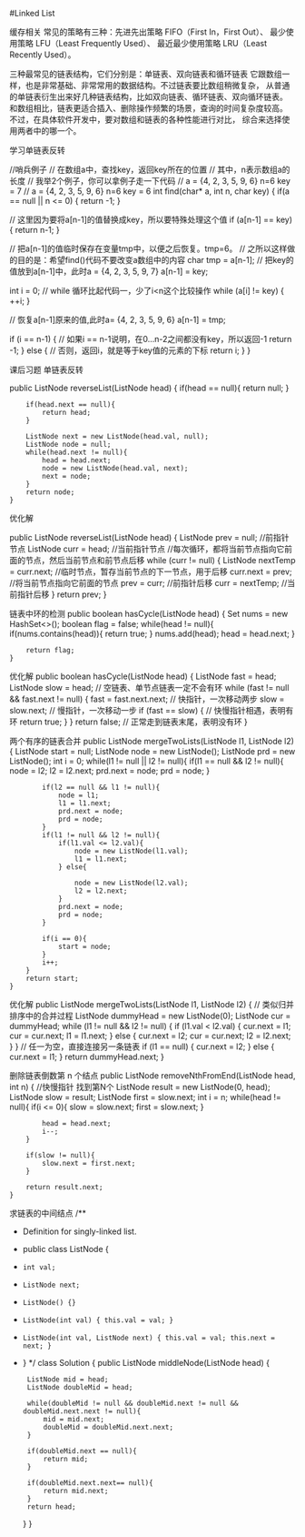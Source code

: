 #Linked List

缓存相关
常见的策略有三种：先进先出策略 FIFO（First In，First Out）、
最少使用策略 LFU（Least Frequently Used）、
最近最少使用策略 LRU（Least Recently Used）。

三种最常见的链表结构，它们分别是：单链表、双向链表和循环链表
它跟数组一样，也是非常基础、非常常用的数据结构。不过链表要比数组稍微复杂，
从普通的单链表衍生出来好几种链表结构，比如双向链表、循环链表、双向循环链表。
和数组相比，链表更适合插入、删除操作频繁的场景，查询的时间复杂度较高。
不过，在具体软件开发中，要对数组和链表的各种性能进行对比，
综合来选择使用两者中的哪一个。

学习单链表反转

//哨兵例子
// 在数组a中，查找key，返回key所在的位置
// 其中，n表示数组a的长度
// 我举2个例子，你可以拿例子走一下代码
// a = {4, 2, 3, 5, 9, 6}  n=6 key = 7
// a = {4, 2, 3, 5, 9, 6}  n=6 key = 6
int find(char* a, int n, char key) {
  if(a == null || n <= 0) {
    return -1;
  }
  
  // 这里因为要将a[n-1]的值替换成key，所以要特殊处理这个值
  if (a[n-1] == key) {
    return n-1;
  }
  
  // 把a[n-1]的值临时保存在变量tmp中，以便之后恢复。tmp=6。
  // 之所以这样做的目的是：希望find()代码不要改变a数组中的内容
  char tmp = a[n-1];
  // 把key的值放到a[n-1]中，此时a = {4, 2, 3, 5, 9, 7}
  a[n-1] = key;
  
  int i = 0;
  // while 循环比起代码一，少了i<n这个比较操作
  while (a[i] != key) {
    ++i;
  }
  
  // 恢复a[n-1]原来的值,此时a= {4, 2, 3, 5, 9, 6}
  a[n-1] = tmp;
  
  if (i == n-1) {
    // 如果i == n-1说明，在0...n-2之间都没有key，所以返回-1
    return -1;
  } else {
    // 否则，返回i，就是等于key值的元素的下标
    return i;
  }
}

课后习题
单链表反转

public ListNode reverseList(ListNode head) {
        if(head == null){
            return null;
        }

        if(head.next == null){
            return head;
        }

        ListNode next = new ListNode(head.val, null);
        ListNode node = null;
        while(head.next != null){
            head = head.next;
            node = new ListNode(head.val, next);
            next = node;
        }
        return node;
    }
优化解

public ListNode reverseList(ListNode head) {
        ListNode prev = null; //前指针节点
        ListNode curr = head; //当前指针节点
        //每次循环，都将当前节点指向它前面的节点，然后当前节点和前节点后移
        while (curr != null) {
            ListNode nextTemp = curr.next; //临时节点，暂存当前节点的下一节点，用于后移
            curr.next = prev; //将当前节点指向它前面的节点
            prev = curr; //前指针后移
            curr = nextTemp; //当前指针后移
        }
        return prev;
    }

链表中环的检测
public boolean hasCycle(ListNode head) {
        Set<ListNode> nums = new HashSet<>();
        boolean flag = false;
        while(head != null){
            if(nums.contains(head)){
                return true;
            }
            nums.add(head);
            head = head.next;
        }

        return flag;
    }

优化解
public boolean hasCycle(ListNode head) {
        ListNode fast = head;
		ListNode slow = head;
		// 空链表、单节点链表一定不会有环
		while (fast != null && fast.next != null) {
			fast = fast.next.next; // 快指针，一次移动两步
			slow = slow.next;      // 慢指针，一次移动一步
			if (fast == slow) {   // 快慢指针相遇，表明有环
				return true;
			}
		}
		return false; // 正常走到链表末尾，表明没有环
    }

两个有序的链表合并
public ListNode mergeTwoLists(ListNode l1, ListNode l2) {
        ListNode start = null;
        ListNode node = new ListNode();
        ListNode prd = new ListNode();
        int i = 0;
        while(l1 != null || l2 != null){
            if(l1 == null && l2 != null){
                node = l2;
                l2 = l2.next;
                prd.next = node;
                prd = node;
            }
            
            if(l2 == null && l1 != null){
                node = l1;
                l1 = l1.next;
                prd.next = node;
                prd = node;
            }
            if(l1 != null && l2 != null){
                if(l1.val <= l2.val){
                    node = new ListNode(l1.val);
                    l1 = l1.next;
                } else{
                    
                    node = new ListNode(l2.val);
                    l2 = l2.next;
                }
                prd.next = node;
                prd = node;
            }
            
            if(i == 0){
                start = node;
            }
            i++;
        }
        return start;
    }
优化解
public ListNode mergeTwoLists(ListNode l1, ListNode l2) {
        // 类似归并排序中的合并过程
        ListNode dummyHead = new ListNode(0);
        ListNode cur = dummyHead;
        while (l1 != null && l2 != null) {
            if (l1.val < l2.val) {
                cur.next = l1;
                cur = cur.next;
                l1 = l1.next;
            } else {
                cur.next = l2;
                cur = cur.next;
                l2 = l2.next;
            }
        }
        // 任一为空，直接连接另一条链表
        if (l1 == null) {
            cur.next = l2;
        } else {
            cur.next = l1;
        }
        return dummyHead.next;
    }

删除链表倒数第 n 个结点
public ListNode removeNthFromEnd(ListNode head, int n) {
        //快慢指针 找到第N个
        ListNode result = new ListNode(0, head);
        ListNode slow = result;
        ListNode first = slow.next;
        int i = n;
        while(head != null){
            if(i <= 0){
                slow = slow.next;
                first = slow.next;
            }
            
            head = head.next;
            i--;
        }

        if(slow != null){
            slow.next = first.next;
        }

        return result.next;
    }

求链表的中间结点
/**
 * Definition for singly-linked list.
 * public class ListNode {
 *     int val;
 *     ListNode next;
 *     ListNode() {}
 *     ListNode(int val) { this.val = val; }
 *     ListNode(int val, ListNode next) { this.val = val; this.next = next; }
 * }
 */
class Solution {
    public ListNode middleNode(ListNode head) {

        ListNode mid = head;
        ListNode doubleMid = head;

        while(doubleMid != null && doubleMid.next != null && doubleMid.next.next != null){
            mid = mid.next;
            doubleMid = doubleMid.next.next;
        }

        if(doubleMid.next == null){
            return mid;
        }

        if(doubleMid.next.next== null){
            return mid.next;
        }
        return head;
    }
}